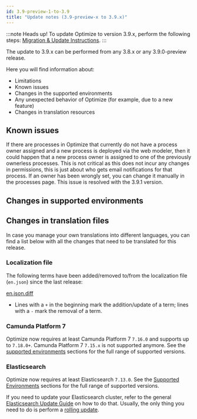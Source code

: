 ```yaml
---
id: 3.9-preview-1-to-3.9
title: "Update notes (3.9-preview-x to 3.9.x)"
---
```


:::note Heads up!
To update Optimize to version 3.9.x, perform the following steps: [Migration & Update Instructions](./instructions.md).
:::

The update to 3.9.x can be performed from any 3.8.x or any 3.9.0-preview release.

Here you will find information about:

- Limitations
- Known issues
- Changes in the supported environments
- Any unexpected behavior of Optimize (for example, due to a new feature)
- Changes in translation resources

## Known issues

If there are processes in Optimize that currently do not have a process owner assigned and a new process is deployed
via the web modeler, then it could happen that a new process owner is assigned to one of the previously ownerless
processes. This is not critical as this does not incur any changes in permissions, this is just about who gets email
notifications for that process. If an owner has been wrongly set, you can change it manually in the processes page.
This issue is resolved with the 3.9.1 version.

## Changes in supported environments

## Changes in translation files

In case you manage your own translations into different languages, you can find a list below with all the changes that need to be translated for this release.

### Localization file

The following terms have been added/removed to/from the localization file (`en.json`) since the last release:

[en.json.diff](./translation-diffs/differences_localization_390_preview_1_390.diff)

- Lines with a `+` in the beginning mark the addition/update of a term; lines with a `-` mark the removal of a term.

### Camunda Platform 7

Optimize now requires at least Camunda Platform 7 `7.16.0` and supports up to `7.18.0+`. Camunda Platform 7 `7.15.x` is not supported anymore.
See the [supported environments]($docs$/reference/supported-environments/#camunda-platform-7--optimize-version-matrix) sections for the full range of supported versions.

### Elasticsearch

Optimize now requires at least Elasticsearch `7.13.0`.
See the [Supported Environments]($docs$/reference/supported-environments) sections for the full range of supported versions.

If you need to update your Elasticsearch cluster, refer to the general [Elasticsearch Update Guide](https://www.elastic.co/guide/en/elasticsearch/reference/current/setup-upgrade.html) on how to do that. Usually, the only thing you need to do is perform a [rolling update](https://www.elastic.co/guide/en/elasticsearch/reference/current/rolling-upgrades.html).
